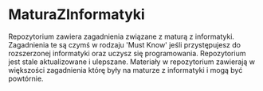 # MaturaZInformatyki
Repozytorium zawiera zagadnienia związane z maturą z informatyki. Zagadnienia te są czymś w rodzaju 'Must Know' jeśli przystępujesz do rozszerzonej informatyki oraz uczysz się programowania. Repozytorium jest stale aktualizowane i ulepszane. Materiały w repozytorium zawierają w większości zagadnienia którę były na maturze z informatyki i mogą być powtórnie.

